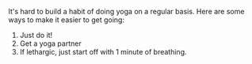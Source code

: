 It's hard to build a habit of doing yoga on a regular basis. Here are some ways
to make it easier to get going:

1. Just do it!
2. Get a yoga partner
3. If lethargic, just start off with 1 minute of breathing.
